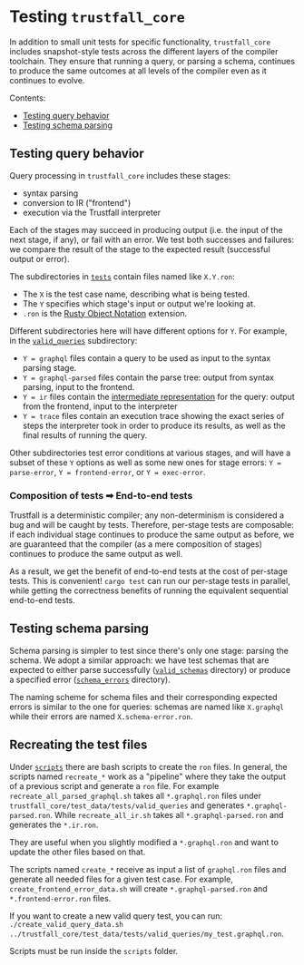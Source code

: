 # Testing `trustfall_core`

In addition to small unit tests for specific functionality, `trustfall_core`
includes snapshot-style tests across the different layers of the compiler
toolchain. They ensure that running a query, or parsing a schema, continues to
produce the same outcomes at all levels of the compiler even as it continues to
evolve.

Contents:
- [Testing query behavior](#testing-query-behavior)
- [Testing schema parsing](#testing-schema-parsing)

## Testing query behavior

Query processing in `trustfall_core` includes these stages:
- syntax parsing
- conversion to IR ("frontend")
- execution via the Trustfall interpreter

Each of the stages may succeed in producing output (i.e. the input of the next
stage, if any), or fail with an error. We test both successes and failures: we
compare the result of the stage to the expected result (successful output or
error).

The subdirectories in [`tests`](./tests/) contain files named like `X.Y.ron`:
- The `X` is the test case name, describing what is being tested.
- The `Y` specifies which stage's input or output we're looking at.
- `.ron` is the [Rusty Object Notation](https://github.com/ron-rs/ron) extension.

Different subdirectories here will have different options for `Y`. For example,
in the [`valid_queries`](./tests/valid_queries/) subdirectory:
- `Y = graphql` files contain a query to be used as input to the syntax parsing
  stage.
- `Y = graphql-parsed` files contain the parse tree: output from syntax parsing,
  input to the frontend.
- `Y = ir` files contain the [intermediate
  representation](https://en.wikipedia.org/wiki/Intermediate_representation) for
  the query: output from the frontend, input to the interpreter
- `Y = trace` files contain an execution trace showing the exact series of steps
  the interpreter took in order to produce its results, as well as the final
  results of running the query.

Other subdirectories test error conditions at various stages, and will have a
subset of these `Y` options as well as some new ones for stage errors: `Y =
parse-error`, `Y = frontend-error`, or `Y = exec-error`.

### Composition of tests ➡ End-to-end tests

Trustfall is a deterministic compiler; any non-determinism is considered a bug
and will be caught by tests. Therefore, per-stage tests are composable: if each
individual stage continues to produce the same output as before, we are
guaranteed that the compiler (as a mere composition of stages) continues to
produce the same output as well.

As a result, we get the benefit of end-to-end tests at the cost of per-stage
tests. This is convenient! `cargo test` can run our per-stage tests in parallel,
while getting the correctness benefits of running the equivalent sequential
end-to-end tests.

## Testing schema parsing

Schema parsing is simpler to test since there's only one stage: parsing the
schema. We adopt a similar approach: we have test schemas that are expected to
either parse successfully ([`valid_schemas`](./tests/valid_schemas/) directory)
or produce a specified error ([`schema_errors`](./tests/schema_errors/) directory).

The naming scheme for schema files and their corresponding expected errors is
similar to the one for queries: schemas are named like `X.graphql` while their
errors are named `X.schema-error.ron`.

## Recreating the test files

Under [`scripts`](../../scripts) there are bash scripts to create the  `ron` files.
In general, the scripts named `recreate_*` work as a "pipeline" where they take the 
output of a previous script and generate a `ron` file. For example
`recreate_all_parsed_graphql.sh` takes all `*.graphql.ron` files under 
`trustfall_core/test_data/tests/valid_queries` and generates `*.graphql-parsed.ron`.
While `recreate_all_ir.sh` takes all `*.graphql-parsed.ron` and generates the `*.ir.ron`.

They are useful when you slightly modified a `*.graphql.ron` and want to update the other
files based on that.

The scripts named `create_*` receive as input a list of `graphql.ron` files and generate 
all needed files for a given test case. For example, `create_frontend_error_data.sh` will
create `*.graphql-parsed.ron` and `*.frontend-error.ron` files.

If you want to create a new valid query test, you can run:
`./create_valid_query_data.sh ../trustfall_core/test_data/tests/valid_queries/my_test.graphql.ron`.

Scripts must be run inside the `scripts` folder.
